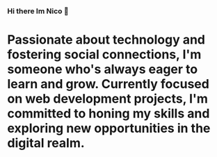 ### Hi there Im Nico 👋
# Passionate about technology and fostering social connections, I'm someone who's always eager to learn and grow. Currently focused on web development projects, I'm committed to honing my skills and exploring new opportunities in the digital realm.


<!--
**nicogerman/nicogerman** is a ✨ _special_ ✨ repository because its `README.md` (this file) appears on your GitHub profile.

Here are some ideas to get you started:

- 🔭 I’m currently working on ...
- 🌱 I’m currently learning ...
- 👯 I’m looking to collaborate on ...
- 🤔 I’m looking for help with ...
- 💬 Ask me about ...
- 📫 How to reach me: ...
- 😄 Pronouns: ...
- ⚡ Fun fact: ...
-->
